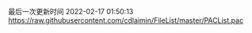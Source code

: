 最后一次更新时间 2022-02-17 01:50:13
https://raw.githubusercontent.com/cdlaimin/FileList/master/PACList.pac

